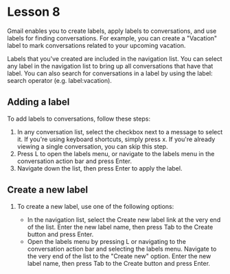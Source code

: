 # Lesson 8

Gmail enables you to create labels, apply labels to conversations, and
use labels for finding conversations. For example, you can create a
"Vacation" label to mark conversations related to your upcoming
vacation.

Labels that you've created are included in the navigation list. You can
select any label in the navigation list to bring up all conversations
that have that label. You can also search for conversations in a label
by using the label: search operator (e.g. label:vacation).

## Adding a label

To add labels to conversations, follow these steps:

1.  In any conversation list, select the checkbox next to a message to
    select it. If you're using keyboard shortcuts, simply press x. If you're already viewing a single conversation, you can
    skip this step.
2.  Press L to open the labels menu, or navigate to the labels menu in
    the conversation action bar and press Enter.
3.  Navigate down the list, then press Enter to apply the label.

## Create a new label

1.  To create a new label, use one of the following options:

    -   In the navigation list, select the Create new label link at the
        very end of the list. Enter the new label name, then press Tab
        to the Create button and press Enter.
    -   Open the labels menu by pressing L or navigating to the
        conversation action bar and selecting the labels menu. Navigate
        to the very end of the list to the "Create new" option. Enter
        the new label name, then press Tab to the Create button and
        press Enter.
